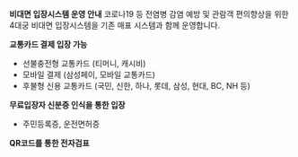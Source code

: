 **비대면 입장시스템 운영 안내**
코로나19 등 전염병 감염 예방 및 관람객 편의향상을 위한 4대궁 비대면 입장시스템을 기존 매표 시스템과 함께 운영합니다.

**교통카드 결제 입장 가능**
- 선불충전형 교통카드 (티머니, 캐시비)
- 모바일 결제 (삼성페이, 모바일 교통카드)
- 후불형 신용 교통카드 (국민, 신한, 하나, 롯데, 삼성, 현대, BC, NH 등)

**무료입장자 신분증 인식을 통한 입장**
- 주민등록증, 운전면허증

**QR코드를 통한 전자검표**